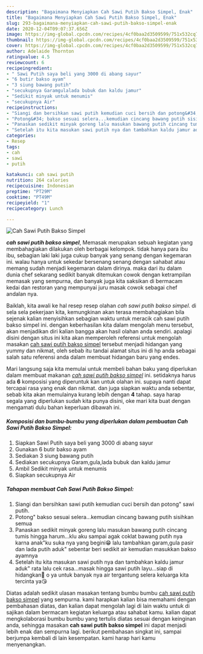 ```yaml
---
description: "Bagaimana Menyiapkan Cah Sawi Putih Bakso Simpel, Enak"
title: "Bagaimana Menyiapkan Cah Sawi Putih Bakso Simpel, Enak"
slug: 293-bagaimana-menyiapkan-cah-sawi-putih-bakso-simpel-enak
date: 2020-12-04T09:07:37.656Z
image: https://img-global.cpcdn.com/recipes/4cf0baa2d3509599/751x532cq70/cah-sawi-putih-bakso-simpel-foto-resep-utama.jpg
thumbnail: https://img-global.cpcdn.com/recipes/4cf0baa2d3509599/751x532cq70/cah-sawi-putih-bakso-simpel-foto-resep-utama.jpg
cover: https://img-global.cpcdn.com/recipes/4cf0baa2d3509599/751x532cq70/cah-sawi-putih-bakso-simpel-foto-resep-utama.jpg
author: Adelaide Thornton
ratingvalue: 4.5
reviewcount: 6
recipeingredient:
- " Sawi Putih saya beli yang 3000 di abang sayur"
- "6 butir bakso ayam"
- "3 siung bawang putih"
- "secukupnya Garamgulalada bubuk dan kaldu jamur"
- "Sedikit minyak untuk menumis"
- "secukupnya Air"
recipeinstructions:
- "Siangi dan bersihkan sawi putih kemudian cuci bersih dan potong&#34; sawi putih."
- "Potong&#34; bakso sesuai selera...kemudian cincang bawang putih sisihkan semua"
- "Panaskan sedikit minyak goreng lalu masukan bawang putih cincang tumis hingga harum...klu aku sampai agak coklat bawang putih nya karna anak&#34;ku suka nya yang begini😁 lalu tambahkan garam,gula pasir dan lada putih aduk&#34; sebentar beri sedikit air kemudian masukkan bakso ayamnya"
- "Setelah itu kita masukan sawi putih nya dan tambahkan kaldu jamur aduk&#34; rata lalu cek rasa...masak hingga sawi putih layu...siap di hidangkan🤗 o ya untuk banyak nya air tergantung selera keluarga kita tercinta ya😘"
categories:
- Resep
tags:
- cah
- sawi
- putih

katakunci: cah sawi putih 
nutrition: 264 calories
recipecuisine: Indonesian
preptime: "PT29M"
cooktime: "PT49M"
recipeyield: "1"
recipecategory: Lunch

---
```



![Cah Sawi Putih Bakso Simpel](https://img-global.cpcdn.com/recipes/4cf0baa2d3509599/751x532cq70/cah-sawi-putih-bakso-simpel-foto-resep-utama.jpg)

<b><i>cah sawi putih bakso simpel</i></b>, Memasak merupakan sebuah kegiatan yang membahagiakan dilakukan oleh berbagai kelompok. tidak hanya para ibu ibu, sebagian laki laki juga cukup banyak yang senang dengan kegemaran ini. walau hanya untuk sekedar bersenang senang dengan sahabat atau memang sudah menjadi kegemaran dalam dirinya. maka dari itu dalam dunia chef sekarang sedikit banyak ditemukan cowok dengan ketrampilan memasak yang sempurna, dan banyak juga kita saksikan di bermacam kedai dan restoran yang mempunyai juru masak cowok sebagai chef andalan nya.

Baiklah, kita awali ke hal resep resep olahan <i>cah sawi putih bakso simpel</i>. di sela sela pekerjaan kita, kemungkinan akan terasa membahagiakan bila sejenak kalian menyisihkan sebagian waktu untuk meracik cah sawi putih bakso simpel ini. dengan keberhasilan kita dalam mengolah menu tersebut, akan menjadikan diri kalian bangga akan hasil olahan anda sendiri. apalagi disini dengan situs ini kita akan memperoleh referensi untuk mengolah masakan <u>cah sawi putih bakso simpel</u> tersebut menjadi hidangan yang yummy dan nikmat, oleh sebab itu tandai alamat situs ini di hp anda sebagai salah satu referensi anda dalam membuat hidangan baru yang endes.




Mari langsung saja kita memulai untuk membeli bahan baku yang diperlukan dalam membuat makanan <u><i>cah sawi putih bakso simpel</i></u> ini. setidaknya harus ada <b>6</b> komposisi yang diperuntuk kan untuk olahan ini. supaya nanti dapat tercapai rasa yang enak dan nikmat. dan juga siapkan waktu anda sebentar, sebab kita akan memulainya kurang lebih dengan <b>4</b> tahap. saya harap segala yang diperlukan sudah kita punya disini, oke mari kita buat dengan mengamati dulu bahan keperluan dibawah ini.

<!--inarticleads1-->

##### Komposisi dan bumbu-bumbu yang diperlukan dalam pembuatan Cah Sawi Putih Bakso Simpel:

1. Siapkan  Sawi Putih saya beli yang 3000 di abang sayur
1. Gunakan 6 butir bakso ayam
1. Sediakan 3 siung bawang putih
1. Sediakan secukupnya Garam,gula,lada bubuk dan kaldu jamur
1. Ambil Sedikit minyak untuk menumis
1. Siapkan secukupnya Air




<!--inarticleads2-->

##### Tahapan membuat Cah Sawi Putih Bakso Simpel:

1. Siangi dan bersihkan sawi putih kemudian cuci bersih dan potong&#34; sawi putih.
1. Potong&#34; bakso sesuai selera...kemudian cincang bawang putih sisihkan semua
1. Panaskan sedikit minyak goreng lalu masukan bawang putih cincang tumis hingga harum...klu aku sampai agak coklat bawang putih nya karna anak&#34;ku suka nya yang begini😁 lalu tambahkan garam,gula pasir dan lada putih aduk&#34; sebentar beri sedikit air kemudian masukkan bakso ayamnya
1. Setelah itu kita masukan sawi putih nya dan tambahkan kaldu jamur aduk&#34; rata lalu cek rasa...masak hingga sawi putih layu...siap di hidangkan🤗 o ya untuk banyak nya air tergantung selera keluarga kita tercinta ya😘




Diatas adalah sedikit ulasan masakan tentang bumbu bumbu <u>cah sawi putih bakso simpel</u> yang sempurna. kami harapkan kalian bisa memahami dengan pembahasan diatas, dan kalian dapat mengolah lagi di lain waktu untuk di sajikan dalam bermacam kegiatan keluarga atau sahabat kamu. kalian dapat mengkolaborasi bumbu bumbu yang tertulis diatas sesuai dengan keinginan anda, sehingga masakan <b>cah sawi putih bakso simpel</b> ini dapat menjadi lebih enak dan sempurna lagi. berikut pembahasan singkat ini, sampai berjumpa kembali di lain kesempatan. kami harap hari kamu menyenangkan.
